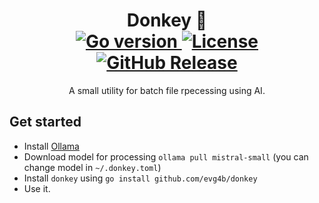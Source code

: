 <!--suppress HtmlDeprecatedAttribute -->
<h1 align="center">
    Donkey 🫏
    <br/>
    <a href="https://go.dev">
        <img alt="Go version" src="https://img.shields.io/github/go-mod/go-version/evg4b/donkey/main?label=go" />
    </a>
    <a href="https://github.com/evg4b/donkey/blob/main/LICENSE">
        <img alt="License" src="https://img.shields.io/github/license/evg4b/donkey?label=license&branch=main" />
    </a>
    <a href="https://github.com/evg4b/donkey/blob/main/LICENSE">
        <img alt="GitHub Release" src="https://img.shields.io/github/v/release/evg4b/donkey" />
    </a>
</h1>
<p align="center">
    A small utility for batch file rpecessing using AI.
</p>

## Get started

- Install [Ollama](https://ollama.com/)
- Download model for processing `ollama pull mistral-small` (you can change model in `~/.donkey.toml`)
- Install `donkey` using `go install github.com/evg4b/donkey`
- Use it.
